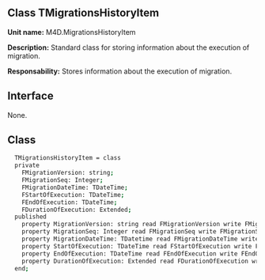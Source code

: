 
## Class **TMigrationsHistoryItem**

**Unit name:** M4D.MigrationsHistoryItem

**Description:** Standard class for storing information about the execution of migration.

**Responsability:** Stores information about the execution of migration.

## Interface ##

None.

## Class ##

```sh
  TMigrationsHistoryItem = class
  private
    FMigrationVersion: string;
    FMigrationSeq: Integer;
    FMigrationDateTime: TDateTime;
    FStartOfExecution: TDateTime;
    FEndOfExecution: TDateTime;
    FDurationOfExecution: Extended;
  published
    property MigrationVersion: string read FMigrationVersion write FMigrationVersion;
    property MigrationSeq: Integer read FMigrationSeq write FMigrationSeq;
    property MigrationDateTime: TDatetime read FMigrationDateTime write FMigrationDateTime;
    property StartOfExecution: TDateTime read FStartOfExecution write FStartOfExecution;
    property EndOfExecution: TDateTime read FEndOfExecution write FEndOfExecution;
    property DurationOfExecution: Extended read FDurationOfExecution write FDurationOfExecution;
  end;
```